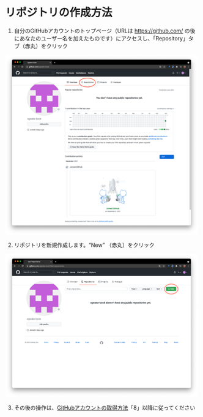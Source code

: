 #  リポジトリの作成方法

1. 自分のGitHubアカウントのトップページ（URLは https://github.com/ の後にあなたのユーザー名を加えたものです）にアクセスし、「Repository」タブ（赤丸）をクリック

![ ](images/advance-preparation/how-to-create-a-repository/fig-1.png)

2. リポジトリを新規作成します。“New” （赤丸）をクリック

![ ](images/advance-preparation/how-to-create-a-repository/fig-2.png)

3. その後の操作は、[GitHubアカウントの取得方法](/advance-preparation/get-an-account)「8」以降に従ってください
